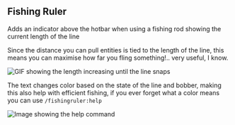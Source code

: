 ## Fishing Ruler
Adds an indicator above the hotbar when using a fishing rod showing the current length of the line

Since the distance you can pull entities is tied to the length of the line, this means you can maximise how far you fling something!.. very useful, I know.

![GIF showing the length increasing until the line snaps](https://cdn.modrinth.com/data/2g6vOSXZ/images/c0d25d019d8e426255875f38e75c023ab944fd19.gif)

The text changes color based on the state of the line and bobber, making this also help with efficient fishing, if you ever forget what a color means you can use `/fishingruler:help`

![Image showing the help command](https://cdn.modrinth.com/data/2g6vOSXZ/images/bb1a261392a069d1aa4697839f3a977324c811df.png)